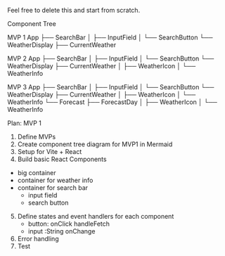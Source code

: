 Feel free to delete this and start from scratch.

Component Tree

MVP 1
App
├── SearchBar
│ ├── InputField
│ └── SearchButton
└── WeatherDisplay
├── CurrentWeather

MVP 2
App
├── SearchBar
│ ├── InputField
│ └── SearchButton
└── WeatherDisplay
├── CurrentWeather
│ ├── WeatherIcon
│ └── WeatherInfo

MVP 3
App
├── SearchBar
│ ├── InputField
│ └── SearchButton
└── WeatherDisplay
├── CurrentWeather
│ ├── WeatherIcon
│ └── WeatherInfo
└── Forecast
├── ForecastDay
│ ├── WeatherIcon
│ └── WeatherInfo

Plan: MVP 1

1. Define MVPs
2. Create component tree diagram for MVP1 in Mermaid
3. Setup for Vite + React
4. Build basic React Components

- big container
- container for weather info
- container for search bar
  - input field
  - search button

5. Define states and event handlers for each component
   - button: onClick handleFetch
   - input :String onChange
6. Error handling
7. Test
